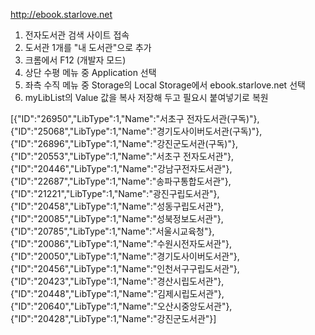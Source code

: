 http://ebook.starlove.net

1) 전자도서관 검색 사이트 접속
2) 도서관 1개를 "내 도서관"으로 추가
3) 크롬에서 F12 (개발자 모드)
4) 상단 수평 메뉴 중 Application 선택
5) 좌측 수직 메뉴 중 Storage의 Local Storage에서 ebook.starlove.net 선택
6) myLibList의 Value 값을 복사 저장해 두고 필요시 붙여넣기로 복원

[{"ID":"26950","LibType":1,"Name":"서초구 전자도서관(구독)"},{"ID":"25068","LibType":1,"Name":"경기도사이버도서관(구독)"},{"ID":"26896","LibType":1,"Name":"강진군도서관(구독)"},{"ID":"20553","LibType":1,"Name":"서초구 전자도서관"},{"ID":"20446","LibType":1,"Name":"강남구전자도서관"},{"ID":"22687","LibType":1,"Name":"송파구통합도서관"},{"ID":"21221","LibType":1,"Name":"광진구립도서관"},{"ID":"20458","LibType":1,"Name":"성동구립도서관"},{"ID":"20085","LibType":1,"Name":"성북정보도서관"},{"ID":"20785","LibType":1,"Name":"서울시교육청"},{"ID":"20086","LibType":1,"Name":"수원시전자도서관"},{"ID":"20050","LibType":1,"Name":"경기도사이버도서관"},{"ID":"20456","LibType":1,"Name":"인천서구구립도서관"},{"ID":"20423","LibType":1,"Name":"경산시립도서관"},{"ID":"20448","LibType":1,"Name":"김제시립도서관"},{"ID":"20640","LibType":1,"Name":"오산시중앙도서관"},{"ID":"20428","LibType":1,"Name":"강진군도서관"}]

